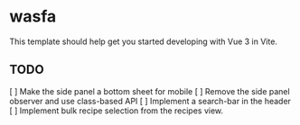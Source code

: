 # wasfa

This template should help get you started developing with Vue 3 in Vite.

## TODO

[ ] Make the side panel a bottom sheet for mobile
[ ] Remove the side panel observer and use class-based API
[ ] Implement a search-bar in the header
[ ] Implement bulk recipe selection from the recipes view.
